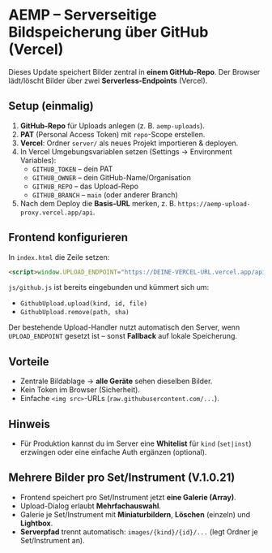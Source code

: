 # AEMP – Serverseitige Bildspeicherung über GitHub (Vercel)

Dieses Update speichert Bilder zentral in **einem GitHub-Repo**.
Der Browser lädt/löscht Bilder über zwei **Serverless-Endpoints** (Vercel).

## Setup (einmalig)

1. **GitHub-Repo** für Uploads anlegen (z. B. `aemp-uploads`).
2. **PAT** (Personal Access Token) mit `repo`-Scope erstellen.
3. **Vercel**: Ordner `server/` als neues Projekt importieren & deployen.
4. In Vercel Umgebungsvariablen setzen (Settings → Environment Variables):
   - `GITHUB_TOKEN` – dein PAT
   - `GITHUB_OWNER` – dein GitHub-Name/Organisation
   - `GITHUB_REPO` – das Upload-Repo
   - `GITHUB_BRANCH` – `main` (oder anderer Branch)
5. Nach dem Deploy die **Basis-URL** merken, z. B. `https://aemp-upload-proxy.vercel.app/api`.

## Frontend konfigurieren

In `index.html` die Zeile setzen:
```html
<script>window.UPLOAD_ENDPOINT="https://DEINE-VERCEL-URL.vercel.app/api";</script>
```
`js/github.js` ist bereits eingebunden und kümmert sich um:
- `GithubUpload.upload(kind, id, file)`
- `GithubUpload.remove(path, sha)`

Der bestehende Upload-Handler nutzt automatisch den Server, wenn `UPLOAD_ENDPOINT` gesetzt ist – sonst **Fallback** auf lokale Speicherung.

## Vorteile
- Zentrale Bildablage → **alle Geräte** sehen dieselben Bilder.
- Kein Token im Browser (Sicherheit).
- Einfache `<img src>`-URLs (`raw.githubusercontent.com/...`).

## Hinweis
- Für Produktion kannst du im Server eine **Whitelist** für `kind` (`set|inst`) erzwingen oder eine einfache Auth ergänzen (optional).


## Mehrere Bilder pro Set/Instrument (V.1.0.21)
- Frontend speichert pro Set/Instrument jetzt **eine Galerie (Array)**.
- Upload-Dialog erlaubt **Mehrfachauswahl**.
- Galerie je Set/Instrument mit **Miniaturbildern**, **Löschen** (einzeln) und **Lightbox**.
- **Serverpfad** trennt automatisch: `images/{kind}/{id}/...` (legt Ordner je Set/Instrument an).
